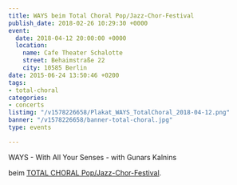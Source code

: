 ```yaml
---
title: WAYS beim Total Choral Pop/Jazz-Chor-Festival
publish_date: 2018-02-26 10:29:30 +0000
event:
  date: 2018-04-12 20:00:00 +0000
  location:
    name: Cafe Theater Schalotte
    street: Behaimstraße 22
    city: 10585 Berlin
date: 2015-06-24 13:50:46 +0200
tags:
- total-choral
categories:
- concerts
listimg: "/v1578226658/Plakat_WAYS_TotalChoral_2018-04-12.png"
banner: "/v1578226658/banner-total-choral.jpg"
type: events

---
```

WAYS - With All Your Senses - with Gunars Kalnins 

beim <a href="http://www.totalchoral.de" target="_blank">TOTAL CHORAL Pop/Jazz-Chor-Festival</a>.
